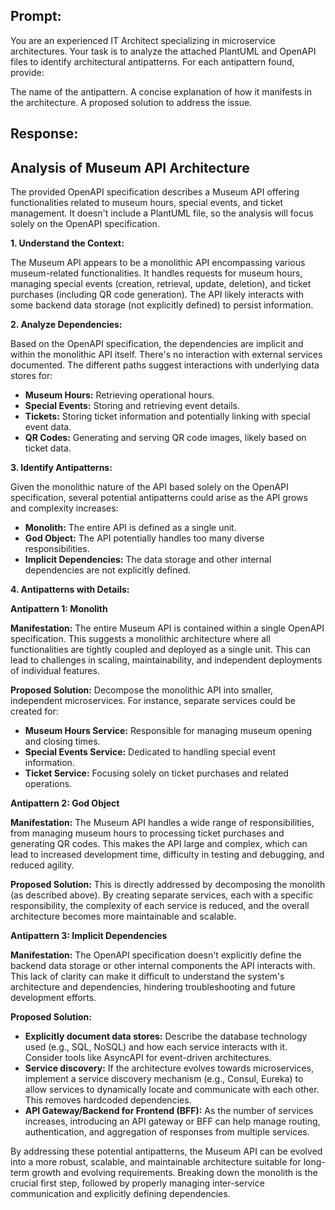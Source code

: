 ## Prompt:
You are an experienced IT Architect specializing in microservice architectures. Your task is to analyze the attached PlantUML and OpenAPI files to identify architectural antipatterns. For each antipattern found, provide:

The name of the antipattern.
A concise explanation of how it manifests in the architecture.
A proposed solution to address the issue.

## Response:
## Analysis of Museum API Architecture

The provided OpenAPI specification describes a Museum API offering functionalities related to museum hours, special events, and ticket management. It doesn't include a PlantUML file, so the analysis will focus solely on the OpenAPI specification.

**1. Understand the Context:**

The Museum API appears to be a monolithic API encompassing various museum-related functionalities. It handles requests for museum hours, managing special events (creation, retrieval, update, deletion), and ticket purchases (including QR code generation).  The API likely interacts with some backend data storage (not explicitly defined) to persist information.


**2. Analyze Dependencies:**

Based on the OpenAPI specification, the dependencies are implicit and within the monolithic API itself.  There's no interaction with external services documented. The different paths suggest interactions with underlying data stores for:

* **Museum Hours:** Retrieving operational hours.
* **Special Events:** Storing and retrieving event details.
* **Tickets:**  Storing ticket information and potentially linking with special event data.
* **QR Codes:** Generating and serving QR code images, likely based on ticket data.

**3. Identify Antipatterns:**

Given the monolithic nature of the API based solely on the OpenAPI specification, several potential antipatterns could arise as the API grows and complexity increases:

* **Monolith:** The entire API is defined as a single unit.
* **God Object:** The API potentially handles too many diverse responsibilities.
* **Implicit Dependencies:**  The data storage and other internal dependencies are not explicitly defined.

**4. Antipatterns with Details:**


**Antipattern 1: Monolith**

**Manifestation:**  The entire Museum API is contained within a single OpenAPI specification.  This suggests a monolithic architecture where all functionalities are tightly coupled and deployed as a single unit. This can lead to challenges in scaling, maintainability, and independent deployments of individual features.

**Proposed Solution:** Decompose the monolithic API into smaller, independent microservices.  For instance, separate services could be created for:

* **Museum Hours Service:**  Responsible for managing museum opening and closing times.
* **Special Events Service:**  Dedicated to handling special event information.
* **Ticket Service:**  Focusing solely on ticket purchases and related operations.

**Antipattern 2: God Object**

**Manifestation:** The Museum API handles a wide range of responsibilities, from managing museum hours to processing ticket purchases and generating QR codes.  This makes the API large and complex, which can lead to increased development time, difficulty in testing and debugging, and reduced agility.

**Proposed Solution:** This is directly addressed by decomposing the monolith (as described above). By creating separate services, each with a specific responsibility, the complexity of each service is reduced, and the overall architecture becomes more maintainable and scalable.


**Antipattern 3: Implicit Dependencies**

**Manifestation:** The OpenAPI specification doesn't explicitly define the backend data storage or other internal components the API interacts with. This lack of clarity can make it difficult to understand the system's architecture and dependencies, hindering troubleshooting and future development efforts.

**Proposed Solution:**  

* **Explicitly document data stores:** Describe the database technology used (e.g., SQL, NoSQL) and how each service interacts with it.  Consider tools like AsyncAPI for event-driven architectures.
* **Service discovery:**  If the architecture evolves towards microservices, implement a service discovery mechanism (e.g., Consul, Eureka) to allow services to dynamically locate and communicate with each other. This removes hardcoded dependencies.
* **API Gateway/Backend for Frontend (BFF):**  As the number of services increases, introducing an API gateway or BFF can help manage routing, authentication, and aggregation of responses from multiple services.




By addressing these potential antipatterns, the Museum API can be evolved into a more robust, scalable, and maintainable architecture suitable for long-term growth and evolving requirements.  Breaking down the monolith is the crucial first step, followed by properly managing inter-service communication and explicitly defining dependencies.
